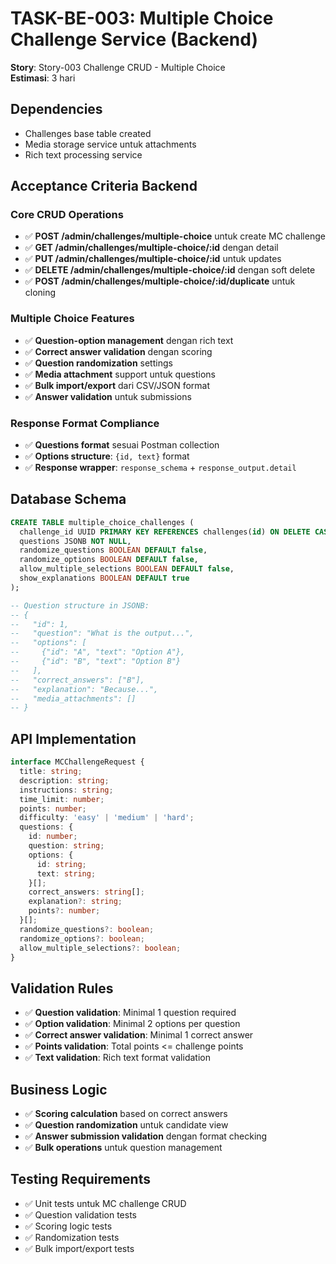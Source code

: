 # TASK-BE-003: Multiple Choice Challenge Service (Backend)

**Story**: Story-003 Challenge CRUD - Multiple Choice  
**Estimasi**: 3 hari

## Dependencies
- Challenges base table created
- Media storage service untuk attachments
- Rich text processing service

## Acceptance Criteria Backend

### Core CRUD Operations
- ✅ **POST /admin/challenges/multiple-choice** untuk create MC challenge
- ✅ **GET /admin/challenges/multiple-choice/:id** dengan detail
- ✅ **PUT /admin/challenges/multiple-choice/:id** untuk updates
- ✅ **DELETE /admin/challenges/multiple-choice/:id** dengan soft delete
- ✅ **POST /admin/challenges/multiple-choice/:id/duplicate** untuk cloning

### Multiple Choice Features
- ✅ **Question-option management** dengan rich text
- ✅ **Correct answer validation** dengan scoring
- ✅ **Question randomization** settings
- ✅ **Media attachment** support untuk questions
- ✅ **Bulk import/export** dari CSV/JSON format
- ✅ **Answer validation** untuk submissions

### Response Format Compliance
- ✅ **Questions format** sesuai Postman collection
- ✅ **Options structure**: `{id, text}` format
- ✅ **Response wrapper**: `response_schema` + `response_output.detail`

## Database Schema

```sql
CREATE TABLE multiple_choice_challenges (
  challenge_id UUID PRIMARY KEY REFERENCES challenges(id) ON DELETE CASCADE,
  questions JSONB NOT NULL,
  randomize_questions BOOLEAN DEFAULT false,
  randomize_options BOOLEAN DEFAULT false,
  allow_multiple_selections BOOLEAN DEFAULT false,
  show_explanations BOOLEAN DEFAULT true
);

-- Question structure in JSONB:
-- {
--   "id": 1,
--   "question": "What is the output...",
--   "options": [
--     {"id": "A", "text": "Option A"},
--     {"id": "B", "text": "Option B"}
--   ],
--   "correct_answers": ["B"],
--   "explanation": "Because...",
--   "media_attachments": []
-- }
```

## API Implementation

```typescript
interface MCChallengeRequest {
  title: string;
  description: string;
  instructions: string;
  time_limit: number;
  points: number;
  difficulty: 'easy' | 'medium' | 'hard';
  questions: {
    id: number;
    question: string;
    options: {
      id: string;
      text: string;
    }[];
    correct_answers: string[];
    explanation?: string;
    points?: number;
  }[];
  randomize_questions?: boolean;
  randomize_options?: boolean;
  allow_multiple_selections?: boolean;
}
```

## Validation Rules
- ✅ **Question validation**: Minimal 1 question required
- ✅ **Option validation**: Minimal 2 options per question
- ✅ **Correct answer validation**: Minimal 1 correct answer
- ✅ **Points validation**: Total points <= challenge points
- ✅ **Text validation**: Rich text format validation

## Business Logic
- ✅ **Scoring calculation** based on correct answers
- ✅ **Question randomization** untuk candidate view
- ✅ **Answer submission validation** dengan format checking
- ✅ **Bulk operations** untuk question management

## Testing Requirements
- ✅ Unit tests untuk MC challenge CRUD
- ✅ Question validation tests
- ✅ Scoring logic tests
- ✅ Randomization tests
- ✅ Bulk import/export tests